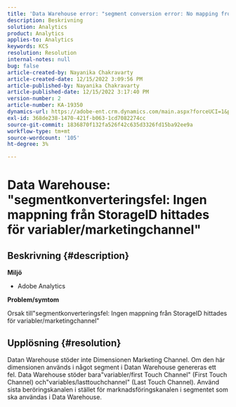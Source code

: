 ```yaml
---
title: 'Data Warehouse error: "segment conversion error: No mapping from StorageID found for variables/marketingchannel"'
description: Beskrivning
solution: Analytics
product: Analytics
applies-to: Analytics
keywords: KCS
resolution: Resolution
internal-notes: null
bug: false
article-created-by: Nayanika Chakravarty
article-created-date: 12/15/2022 3:09:56 PM
article-published-by: Nayanika Chakravarty
article-published-date: 12/15/2022 3:17:40 PM
version-number: 2
article-number: KA-19350
dynamics-url: https://adobe-ent.crm.dynamics.com/main.aspx?forceUCI=1&pagetype=entityrecord&etn=knowledgearticle&id=985b0388-8a7c-ed11-81ac-6045bd006e5a
exl-id: 368de238-1470-421f-b063-1cd7082274cc
source-git-commit: 1836870f132fa526f42c635d3326fd15ba92ee9a
workflow-type: tm+mt
source-wordcount: '105'
ht-degree: 3%

---
```


# Data Warehouse: &quot;segmentkonverteringsfel: Ingen mappning från StorageID hittades för variabler/marketingchannel&quot;

## Beskrivning {#description}


<b>Miljö</b>

- Adobe Analytics

<b>Problem/symtom</b>

Orsak till&quot;segmentkonverteringsfel: Ingen mappning från StorageID hittades för variabler/marketingchannel&quot;


## Upplösning {#resolution}


Datan Warehouse stöder inte Dimensionen Marketing Channel. Om den här dimensionen används i något segment i Datan Warehouse genereras ett fel. Data Warehouse stöder bara&quot;variabler/first Touch Channel&quot; (First Touch Channel) och&quot;variables/lasttouchchannel&quot; (Last Touch Channel). Använd sista beröringskanalen i stället för marknadsföringskanalen i segmentet som ska användas i Data Warehouse.
